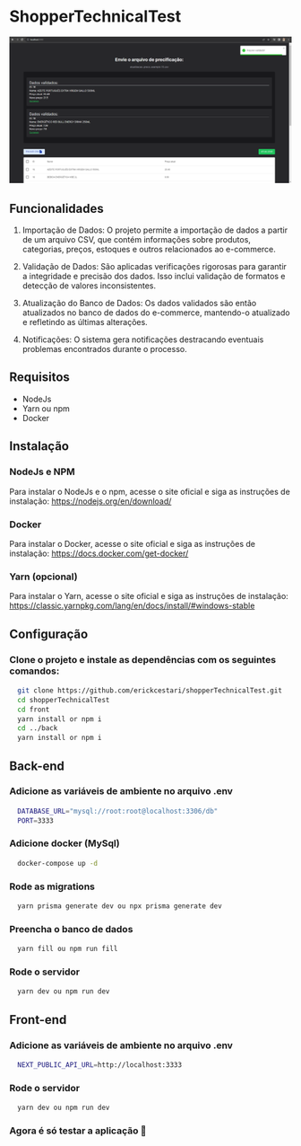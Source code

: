 # ShopperTechnicalTest

![](screen.png)

## Funcionalidades

1. Importação de Dados: O projeto permite a importação de dados a partir de um arquivo CSV, que contém informações sobre produtos, categorias, preços, estoques e outros relacionados ao e-commerce.

2. Validação de Dados: São aplicadas verificações rigorosas para garantir a integridade e precisão dos dados. Isso inclui validação de formatos e detecção de valores inconsistentes.

3. Atualização do Banco de Dados: Os dados validados são então atualizados no banco de dados do e-commerce, mantendo-o atualizado e refletindo as últimas alterações.

4. Notificações: O sistema gera notificações destracando eventuais problemas encontrados durante o processo.

## Requisitos

- NodeJs
- Yarn ou npm
- Docker

## Instalação
### NodeJs e NPM

Para instalar o NodeJs e o npm, acesse o site oficial e siga as instruções de instalação: https://nodejs.org/en/download/

### Docker

Para instalar o Docker, acesse o site oficial e siga as instruções de instalação: https://docs.docker.com/get-docker/

### Yarn (opcional)

Para instalar o Yarn, acesse o site oficial e siga as instruções de instalação: https://classic.yarnpkg.com/lang/en/docs/install/#windows-stable

## Configuração
### Clone o projeto e instale as dependências com os seguintes comandos:
```bash
  git clone https://github.com/erickcestari/shopperTechnicalTest.git
  cd shopperTechnicalTest
  cd front
  yarn install or npm i
  cd ../back
  yarn install or npm i
```

## Back-end

### Adicione as variáveis de ambiente no arquivo .env

```bash
  DATABASE_URL="mysql://root:root@localhost:3306/db"
  PORT=3333 
```

### Adicione docker (MySql)
```bash
  docker-compose up -d
```

### Rode as migrations

```bash
  yarn prisma generate dev ou npx prisma generate dev
```

### Preencha o banco de dados
```bash
  yarn fill ou npm run fill
```

### Rode o servidor
```bash
  yarn dev ou npm run dev
```

## Front-end

### Adicione as variáveis de ambiente no arquivo .env
```bash
  NEXT_PUBLIC_API_URL=http://localhost:3333
```

### Rode o servidor
```bash
  yarn dev ou npm run dev
```

### Agora é só testar a aplicação 🥳
